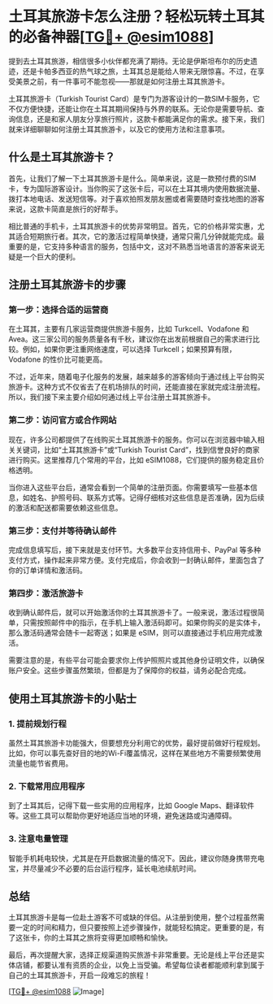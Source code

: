 # 土耳其旅游卡怎么注册？轻松玩转土耳其的必备神器[[TG💪+ @esim1088](https://t.me/s/esim1088)]

提到去土耳其旅游，相信很多小伙伴都充满了期待。无论是伊斯坦布尔的历史遗迹，还是卡帕多西亚的热气球之旅，土耳其总是能给人带来无限惊喜。不过，在享受美景之前，有一件事可不能忽视——那就是如何注册土耳其旅游卡。

土耳其旅游卡（Turkish Tourist Card）是专门为游客设计的一款SIM卡服务，它不仅方便快捷，还能让你在土耳其期间保持与外界的联系。无论你是需要导航、查询信息，还是和家人朋友分享旅行照片，这款卡都能满足你的需求。接下来，我们就来详细聊聊如何注册土耳其旅游卡，以及它的使用方法和注意事项。

## 什么是土耳其旅游卡？

首先，让我们了解一下土耳其旅游卡是什么。简单来说，这是一款预付费的SIM卡，专为国际游客设计。当你购买了这张卡后，可以在土耳其境内使用数据流量、拨打本地电话、发送短信等。对于喜欢拍照发朋友圈或者需要随时查找地图的游客来说，这款卡简直是旅行的好帮手。

相比普通的手机卡，土耳其旅游卡的优势非常明显。首先，它的价格非常实惠，尤其适合短期旅行者。其次，它的激活过程简单快捷，通常只需几分钟就能完成。最重要的是，它支持多种语言的服务，包括中文，这对不熟悉当地语言的游客来说无疑是一个巨大的便利。

## 注册土耳其旅游卡的步骤

### 第一步：选择合适的运营商

在土耳其，主要有几家运营商提供旅游卡服务，比如 Turkcell、Vodafone 和 Avea。这三家公司的服务质量各有千秋，建议你在出发前根据自己的需求进行比较。例如，如果你更注重网络速度，可以选择 Turkcell；如果预算有限，Vodafone 的性价比可能更高。

不过，近年来，随着电子化服务的发展，越来越多的游客倾向于通过线上平台购买旅游卡。这种方式不仅省去了在机场排队的时间，还能直接在家就完成注册流程。所以，我们接下来主要介绍如何通过线上平台注册土耳其旅游卡。

### 第二步：访问官方或合作网站

现在，许多公司都提供了在线购买土耳其旅游卡的服务。你可以在浏览器中输入相关关键词，比如“土耳其旅游卡”或“Turkish Tourist Card”，找到信誉良好的商家进行购买。这里推荐几个常用的平台，比如 eSIM1088，它们提供的服务稳定且价格透明。

当你进入这些平台后，通常会看到一个简单的注册页面。你需要填写一些基本信息，如姓名、护照号码、联系方式等。记得仔细核对这些信息是否准确，因为后续的激活和配送都需要依赖这些信息。

### 第三步：支付并等待确认邮件

完成信息填写后，接下来就是支付环节。大多数平台支持信用卡、PayPal 等多种支付方式，操作起来非常方便。支付完成后，你会收到一封确认邮件，里面包含了你的订单详情和激活码。

### 第四步：激活旅游卡

收到确认邮件后，就可以开始激活你的土耳其旅游卡了。一般来说，激活过程很简单，只需按照邮件中的指示，在手机上输入激活码即可。如果你购买的是实体卡，那么激活码通常会随卡一起寄送；如果是 eSIM，则可以直接通过手机应用完成激活。

需要注意的是，有些平台可能会要求你上传护照照片或其他身份证明文件，以确保账户安全。这些步骤虽然繁琐，但都是为了保障你的权益，请务必配合完成。

## 使用土耳其旅游卡的小贴士

### 1. 提前规划行程

虽然土耳其旅游卡功能强大，但要想充分利用它的优势，最好提前做好行程规划。比如，你可以事先查好目的地的Wi-Fi覆盖情况，这样在某些地方不需要频繁使用流量也能节省费用。

### 2. 下载常用应用程序

到了土耳其后，记得下载一些实用的应用程序，比如 Google Maps、翻译软件等。这些工具可以帮助你更好地适应当地的环境，避免迷路或沟通障碍。

### 3. 注意电量管理

智能手机耗电较快，尤其是在开启数据流量的情况下。因此，建议你随身携带充电宝，并尽量减少不必要的后台运行程序，延长电池续航时间。

## 总结

土耳其旅游卡是每一位赴土游客不可或缺的伴侣。从注册到使用，整个过程虽然需要一定的时间和精力，但只要按照上述步骤操作，就能轻松搞定。更重要的是，有了这张卡，你的土耳其之旅将变得更加顺畅和愉快。

最后，再次提醒大家，选择正规渠道购买旅游卡非常重要。无论是线上平台还是实体店铺，都要认准有资质的企业，以免上当受骗。希望每位读者都能顺利拿到属于自己的土耳其旅游卡，开启一段难忘的旅程！

[[TG💪+ @esim1088](https://t.me/s/esim1088) ![Image](https://i.postimg.cc/4NQfJmqS/Snipaste-2025-05-13-00-14-12.png)]